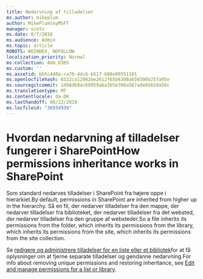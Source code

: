 ```yaml
---
title: Nedarvning af tilladelser
ms.author: mikeplum
author: MikePlumleyMSFT
manager: scotv
ms.date: 8/7/2018
ms.audience: Admin
ms.topic: article
ROBOTS: NOINDEX, NOFOLLOW
localization_priority: Normal
ms.collection: Adm_O365
ms.custom: ''
ms.assetid: bb5c440a-ca70-4dc6-b517-688e80551101
ms.openlocfilehash: 6322ca12902be2612f65b6388a650300b257a95e
ms.sourcegitcommit: 1d98db8acb9959aba3b5e308a567ade6b62da56c
ms.translationtype: MT
ms.contentlocale: da-DK
ms.lasthandoff: 08/22/2019
ms.locfileid: "36554939"
---
```

# <a name="how-permissions-inheritance-works-in-sharepoint"></a><span data-ttu-id="1c3f3-102">Hvordan nedarvning af tilladelser fungerer i SharePoint</span><span class="sxs-lookup"><span data-stu-id="1c3f3-102">How permissions inheritance works in SharePoint</span></span>

<span data-ttu-id="1c3f3-103">Som standard nedarves tilladelser i SharePoint fra højere oppe i hierarkiet.</span><span class="sxs-lookup"><span data-stu-id="1c3f3-103">By default, permissions in SharePoint are inherited from higher up in the hierarchy.</span></span> <span data-ttu-id="1c3f3-104">Så en fil, der nedarver tilladelser fra den mappe, der nedarver tilladelser fra biblioteket, der nedarver tilladelser fra det websted, der nedarver tilladelser fra den gruppe af websteder.</span><span class="sxs-lookup"><span data-stu-id="1c3f3-104">So a file inherits its permissions from the folder, which inherits its permissions from the library, which inherits its permissions from the site, which inherits its permissions from the site collection.</span></span>
  
<span data-ttu-id="1c3f3-105">Se [redigere og administrere tilladelser for en liste eller et bibliotek](https://go.microsoft.com/fwlink/?linkid=869946)for at få oplysninger om at fjerne separate tilladelser og gendanne nedarvning.</span><span class="sxs-lookup"><span data-stu-id="1c3f3-105">For info about removing unique permissions and restoring inheritance, see [Edit and manage permissions for a list or library](https://go.microsoft.com/fwlink/?linkid=869946).</span></span>
  

